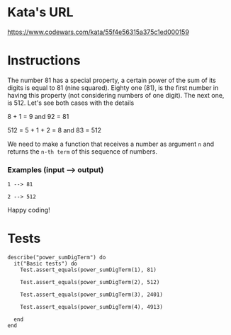 # Kata's URL
https://www.codewars.com/kata/55f4e56315a375c1ed000159

# Instructions
The number 81 has a special property, a certain power of the sum of its digits is equal to 81 (nine squared). Eighty one (81), is the first number in having this property (not considering numbers of one digit). The next one, is 512. Let's see both cases with the details

8 + 1 = 9 and 92 = 81

512 = 5 + 1 + 2 = 8 and 83 = 512

We need to make a function that receives a number as argument `n` and returns the `n-th term` of this sequence of numbers.

### Examples (input --> output)

```
1 --> 81

2 --> 512
```

Happy coding!

# Tests
```
describe("power_sumDigTerm") do
  it("Basic tests") do
    Test.assert_equals(power_sumDigTerm(1), 81)

    Test.assert_equals(power_sumDigTerm(2), 512)

    Test.assert_equals(power_sumDigTerm(3), 2401)

    Test.assert_equals(power_sumDigTerm(4), 4913)

  end
end
```
